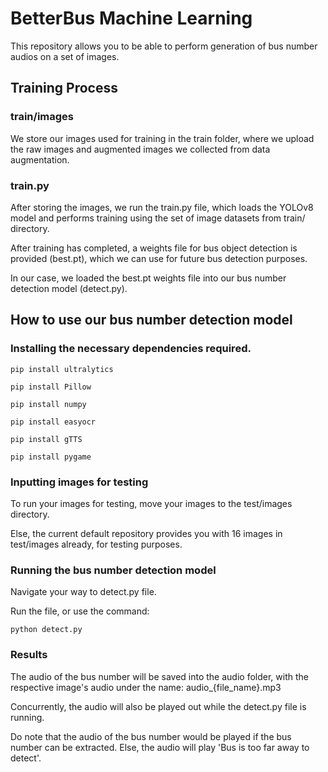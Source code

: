 # BetterBus Machine Learning
This repository allows you to be able to perform generation of bus number audios on a set of images.

## Training Process
### train/images
We store our images used for training in the train folder, where we upload the raw images and augmented images we collected from data augmentation.

### train.py
After storing the images, we run the train.py file, which loads the YOLOv8 model and performs training using the set of image datasets from train/ directory.

After training has completed, a weights file for bus object detection is provided (best.pt), which we can use for future bus detection purposes.

In our case, we loaded the best.pt weights file into our bus number detection model (detect.py).

## How to use our bus number detection model

### Installing the necessary dependencies required.

  `pip install ultralytics`
  
  `pip install Pillow`
  
  `pip install numpy`

  `pip install easyocr`

  `pip install gTTS`

  `pip install pygame`

### Inputting images for testing
To run your images for testing, move your images to the test/images directory.

Else, the current default repository provides you with 16 images in test/images already, for testing purposes.

### Running the bus number detection model
Navigate your way to detect.py file.

Run the file, or use the command:

`python detect.py`

### Results
The audio of the bus number will be saved into the audio folder, with the respective image's audio under the name: audio_{file_name}.mp3

Concurrently, the audio will also be played out while the detect.py file is running.

Do note that the audio of the bus number would be played if the bus number can be extracted. Else, the audio will play 'Bus is too far away to detect'.
